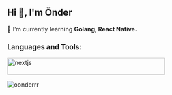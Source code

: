 <h2 align="left">Hi 👋, I'm Önder</h2>

🌱 I’m currently learning **Golang, React Native.**

<h3 align="left">Languages and Tools:</h3>
<img src="https://skillicons.dev/icons?i=html,css,js,ts,tailwind,react,nextjs,vite,github" alt="nextjs" width="370" height="40"/>

<p><img align="center" src="https://github-readme-stats.vercel.app/api/top-langs?username=oonderrr&show_icons=true&locale=en&layout=compact" alt="oonderrr" /></p>
